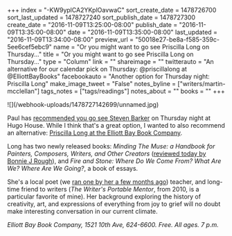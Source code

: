+++
index = "-KW9yplCA2YKplOavwaC"
sort_create_date = 1478726700
sort_last_updated = 1478727240
sort_publish_date = 1478727300
create_date = "2016-11-09T13:25:00-08:00"
publish_date = "2016-11-09T13:35:00-08:00"
date = "2016-11-09T13:35:00-08:00"
last_updated = "2016-11-09T13:34:00-08:00"
preview_url = "50018e27-be8a-f585-359c-5ee6cef5ebc9"
name = "Or you might want to go see Priscilla Long on Thursday..."
title = "Or you might want to go see Priscilla Long on Thursday..."
type = "Column"
link = ""
shareimage = ""
twitterauto = "An alternative for our calendar pick on Thursday: @priscillalong at @ElliottBayBooks"
facebookauto = "Another option for Thursday night: Priscilla Long"
make_image_tweet = "False"
notes_byline = ["writers/martin-mcclellan"]
tags_notes = ["tags/readings"]
notes_about = ""
books = ""
+++
<p class="image-left">![](/webhook-uploads/1478727142699/unnamed.jpg)</p> 

<p class="noindent">Paul has <a href="http://www.seattlereviewofbooks.com/notes/2016/11/09/your-week-in-readings-the-best-literary-events-from-november-9th-november-15th/" title="The Seattle Review of Books - Your Week in Readings: The best literary events from November 9th - November 15th">recommended you go see Steven Barker</a> on Thursday night at Hugo House. While I think that's a great option, I wanted to also recommend an alternative: <a href="http://www.elliottbaybook.com/event/priscilla-long-0" title="PRISCILLA LONG | The Elliott Bay Book Company">Priscilla Long at the Elliott Bay Book Company</a>.</p>

Long has two newly released books: _Minding The Muse: a Handbook for Painters, Composers, Writers, and Other Creators_ (<a href="http://www.seattlereviewofbooks.com/reviews/help-selfie/" title="The Seattle Review of Books - Help selfie">reviewed today by Bonnie J Rough</a>), and _Fire and Stone: Where Do We Come From? What Are We? Where Are We Going?_, a book of essays. 

She's a local poet (we <a href="http://www.seattlereviewofbooks.com/notes/2016/09/20/art-life/" title="The Seattle Review of Books - Art &amp;amp; Life">ran one by her a few months ago</a>) teacher, and long-time friend to writers (_The Writer's Portable Mentor_, from 2010, is a particular favorite of mine). Her background exploring the history of creativity, art, and expressions of everything from joy to grief will no doubt make interesting conversation in our current climate. 

_Elliott Bay Book Company, 1521 10th Ave, 624-6600. Free. All ages. 7 p.m._
